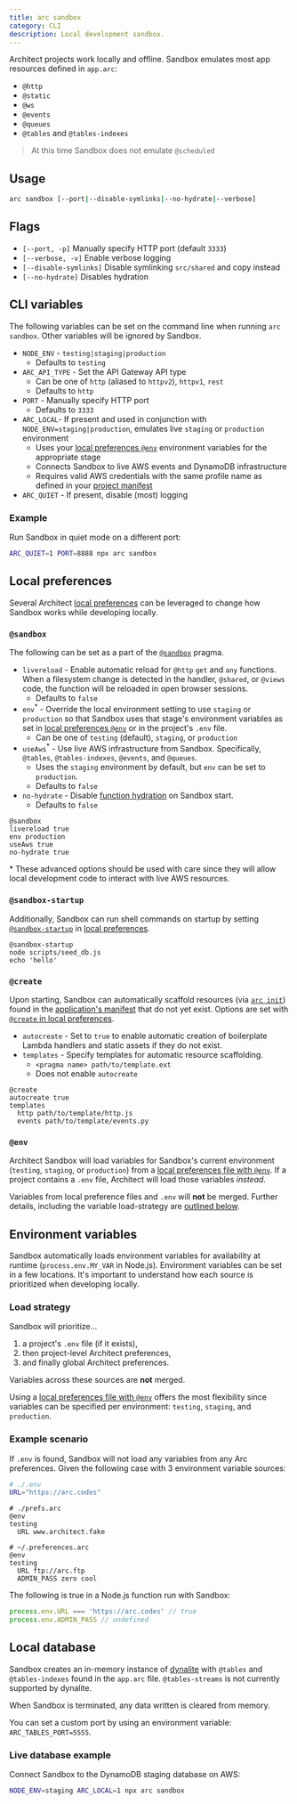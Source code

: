 ```yaml
---
title: arc sandbox
category: CLI
description: Local development sandbox.
---
```


Architect projects work locally and offline. Sandbox emulates most app resources defined in `app.arc`:

- `@http`
- `@static`
- `@ws`
- `@events`
- `@queues`
- `@tables` and `@tables-indexes`

> At this time Sandbox does not emulate `@scheduled`

## Usage

```bash
arc sandbox [--port|--disable-symlinks|--no-hydrate|--verbose]
```

## Flags

- `[--port, -p]` Manually specify HTTP port (default `3333`)
- `[--verbose, -v]` Enable verbose logging
- `[--disable-symlinks]` Disable symlinking `src/shared` and copy instead
- `[--no-hydrate]` Disables hydration

## CLI variables

The following variables can be set on the command line when running `arc sandbox`. Other variables will be ignored by Sandbox.

- `NODE_ENV` - `testing|staging|production`
  - Defaults to `testing`
- `ARC_API_TYPE` - Set the API Gateway API type
  - Can be one of `http` (aliased to `httpv2`), `httpv1`, `rest`
  - Defaults to `http`
- `PORT` - Manually specify HTTP port
  - Defaults to `3333`
- `ARC_LOCAL`- If present and used in conjunction with `NODE_ENV=staging|production`, emulates live `staging` or `production` environment
  - Uses your [local preferences `@env`](../configuration/local-preferences#%40env) environment variables for the appropriate stage
  - Connects Sandbox to live AWS events and DynamoDB infrastructure
  - Requires valid AWS credentials with the same profile name as defined in your [project manifest](../project-manifest/aws#profile)
- `ARC_QUIET` - If present, disable (most) logging

### Example

Run Sandbox in quiet mode on a different port:

```bash
ARC_QUIET=1 PORT=8888 npx arc sandbox
```

## Local preferences

Several Architect [local preferences](../configuration/local-preferences) can be leveraged to change how Sandbox works while developing locally.

### `@sandbox`

The following can be set as a part of the [`@sandbox`](../configuration/local-preferences#%40sandbox) pragma.

- `livereload` - Enable automatic reload for `@http` `get` and `any` functions. When a filesystem change is detected in the handler, `@shared`, or `@views` code, the function will be reloaded in open browser sessions.
  - Defaults to `false`
- `env`<sup>*</sup> - Override the local environment setting to use `staging` or `production` so that Sandbox uses that stage's environment variables as set in [local preferences `@env`](../configuration/local-preferences#%40env) or in the project's `.env` file.
  - Can be one of `testing` (default), `staging`, or `production`
- `useAws`<sup>*</sup> - Use live AWS infrastructure from Sandbox. Specifically, `@tables`, `@tables-indexes`, `@events`, and `@queues`.
  - Uses the `staging` environment by default, but `env` can be set to `production`.
  - Defaults to `false`
- `no-hydrate` - Disable [function hydration](./hydrate) on Sandbox start.
  - Defaults to `false`

```arc
@sandbox
livereload true
env production
useAws true
no-hydrate true
```

\* These advanced options should be used with care since they will allow local development code to interact with live AWS resources.

### `@sandbox-startup`

Additionally, Sandbox can run shell commands on startup by setting [`@sandbox-startup`](../configuration/local-preferences#%40sandbox-startup) in [local preferences](../configuration/local-preferences).

```arc
@sandbox-startup
node scripts/seed_db.js
echo 'hello'
```

### `@create`

Upon starting, Sandbox can automatically scaffold resources (via [`arc init`](./init)) found in the [application's manifest](../../get-started/project-manifest) that do not yet exist. Options are set with [`@create` in local preferences](../configuration/local-preferences#%40create).

- `autocreate` - Set to `true` to enable automatic creation of boilerplate Lambda handlers and static assets if they do not exist.
- `templates` - Specify templates for automatic resource scaffolding.
  - `<pragma name> path/to/template.ext`
  - Does not enable `autocreate`

```arc
@create
autocreate true
templates
  http path/to/template/http.js
  events path/to/template/events.py
```

### `@env`

Architect Sandbox will load variables for Sandbox's current environment (`testing`, `staging`, or `production`) from a [local preferences file with `@env`](../configuration/local-preferences#%40env). If a project contains a `.env` file, Architect will load those variables _instead_.

Variables from local preference files and `.env` will **not** be merged. Further details, including the variable load-strategy are [outlined below](#environment-variables).

## Environment variables

Sandbox automatically loads environment variables for availability at runtime (`process.env.MY_VAR` in Node.js). Environment variables can be set in a few locations. It's important to understand how each source is prioritized when developing locally.

### Load strategy

Sandbox will prioritize...

1. a project's `.env` file (if it exists),
2. then project-level Architect preferences,
3. and finally global Architect preferences. 

Variables across these sources are **not** merged.

Using a [local preferences file with `@env`](../configuration/local-preferences#%40env) offers the most flexibility since variables can be specified per environment: `testing`, `staging`, and `production`.

### Example scenario

If `.env` is found, Sandbox will not load any variables from any Arc preferences. Given the following case with 3 environment variable sources:

```bash
# ./.env
URL="https://arc.codes"
```

```arc
# ./prefs.arc
@env
testing
  URL www.architect.fake
```

```arc
# ~/.preferences.arc
@env
testing
  URL ftp://arc.ftp
  ADMIN_PASS zero cool
```

The following is true in a Node.js function run with Sandbox:

```js
process.env.URL === 'https://arc.codes' // true
process.env.ADMIN_PASS // undefined
```

## Local database

Sandbox creates an in-memory instance of [dynalite](https://github.com/mhart/dynalite) with `@tables` and `@tables-indexes` found in the `app.arc` file. `@tables-streams` is not currently supported by dynalite.

When Sandbox is terminated, any data written is cleared from memory.

You can set a custom port by using an environment variable: `ARC_TABLES_PORT=5555`.

### Live database example

Connect Sandbox to the DynamoDB staging database on AWS:

```bash
NODE_ENV=staging ARC_LOCAL=1 npx arc sandbox
```
